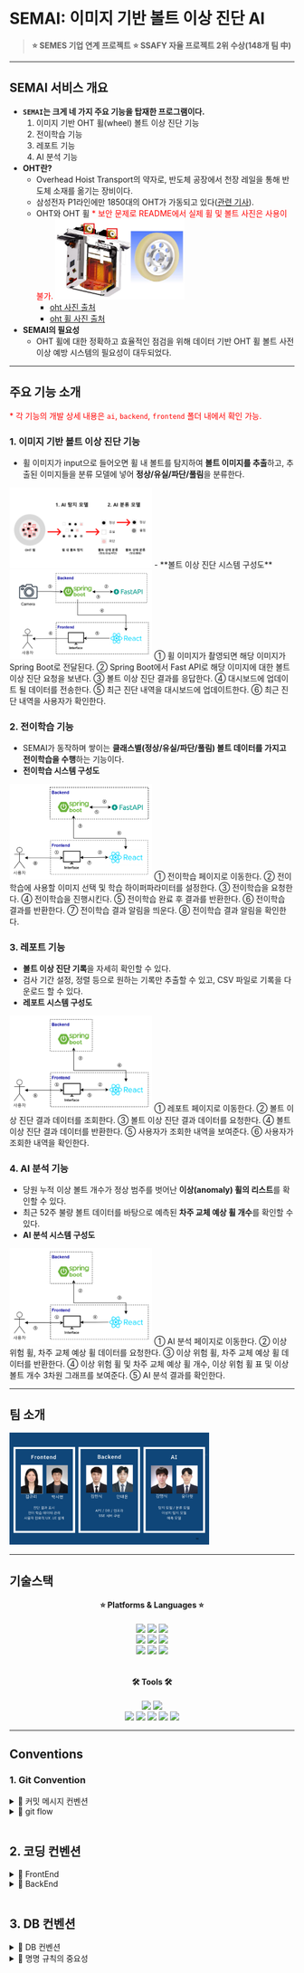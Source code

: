 # SEMAI: 이미지 기반 볼트 이상 진단 AI
> **⭐️ SEMES 기업 연계 프로젝트**
> **⭐️ SSAFY 자율 프로젝트 2위 수상(148개 팀 中)**

<hr>

## SEMAI 서비스 개요
- **`SEMAI`는 크게 네 가지 주요 기능을 탑재한 프로그램이다.**
  1. 이미지 기반 OHT 휠(wheel) 볼트 이상 진단 기능
  2. 전이학습 기능
  3. 레포트 기능
  4. AI 분석 기능
- **OHT란?**
  - Overhead Hoist Transport의 약자로, 반도체 공장에서 천장 레일을 통해 반도체 소재를 옮기는 장비이다.
  - 삼성전자 P1라인에만 1850대의 OHT가 가동되고 있다([관련 기사](https://www.inews24.com/view/1517772)).
  - OHT와 OHT 휠
    <span style="color:red;">* 보안 문제로 README에서 실제 휠 및 볼트 사진은 사용이 불가.</span>
    <img src="./docs/oht_wheel.jpg" width="50%">
    - [oht 사진 출처](http://news.heraldcorp.com/view.php?ud=20220908000699)
    - [oht 휠 사진 출처](http://krcaster.co.kr/goods/minutely.php?goods_id=2684)
- **SEMAI의 필요성**
  - OHT 휠에 대한 정확하고 효율적인 점검을 위해 데이터 기반 OHT 휠 볼트 사전 이상 예방 시스템의 필요성이 대두되었다.

<hr>

## 주요 기능 소개
<span style="color:red;">* 각 기능의 개발 상세 내용은 `ai`, `backend`, `frontend` 폴더 내에서 확인 가능.</span>
### 1. 이미지 기반 볼트 이상 진단 기능
- 휠 이미지가 input으로 들어오면 휠 내 볼트를 탐지하여 **볼트 이미지를 추출**하고, 추출된 이미지들을 분류 모델에 넣어 **정상/유실/파단/풀림**을 분류한다.
<img src="./docs/ai_프로세스.png" width="50%">
- **볼트 이상 진단 시스템 구성도**
<img src="./docs/시스템구성도_볼트이상진단.png" width="50%">
①	휠 이미지가 촬영되면 해당 이미지가 Spring Boot로 전달된다.
②	Spring Boot에서 Fast API로 해당 이미지에 대한 볼트 이상 진단 요청을 보낸다.
③	볼트 이상 진단 결과를 응답한다.
④	대시보드에 업데이트 될 데이터를 전송한다.
⑤	최근 진단 내역을 대시보드에 업데이트한다.
⑥	최근 진단 내역을 사용자가 확인한다.

<br>

### 2. 전이학습 기능
- SEMAI가 동작하며 쌓이는 **클래스별(정상/유실/파단/풀림) 볼트 데이터를 가지고 전이학습을 수행**하는 기능이다.
- **전이학습 시스템 구성도**
<img src="./docs/시스템구성도_전이학습.png" width="50%">
①	전이학습 페이지로 이동한다.
②	전이학습에 사용할 이미지 선택 및 학습 하이퍼파라미터를 설정한다.
③	전이학습을 요청한다.
④	전이학습을 진행시킨다.
⑤	전이학습 완료 후 결과를 반환한다.
⑥	전이학습 결과를 반환한다.
⑦	전이학습 결과 알림을 띄운다.
⑧	전이학습 결과 알림을 확인한다.

<br>

### 3. 레포트 기능
- **볼트 이상 진단 기록**을 자세히 확인할 수 있다.
- 검사 기간 설정, 정렬 등으로 원하는 기록만 추출할 수 있고, CSV 파일로 기록을 다운로드 할 수 있다.
- **레포트 시스템 구성도**
<img src="./docs/시스템구성도_레포트.png" width="50%">
①	레포트 페이지로 이동한다.
②	볼트 이상 진단 결과 데이터를 조회한다.
③	볼트 이상 진단 결과 데이터를 요청한다.
④	볼트 이상 진단 결과 데이터를 반환한다.
⑤	사용자가 조회한 내역을 보여준다.
⑥	사용자가 조회한 내역을 확인한다.

<br>

### 4. AI 분석 기능
- 당원 누적 이상 볼트 개수가 정상 범주를 벗어난 **이상(anomaly) 휠의 리스트**를 확인할 수 있다.
- 최근 52주 불량 볼트 데이터를 바탕으로 예측된 **차주 교체 예상 휠 개수**를 확인할 수 있다.
- **AI 분석 시스템 구성도**
<img src="./docs/시스템구성도_AI분석.png" width="50%">
①	AI 분석 페이지로 이동한다.
②	이상 위험 휠, 차주 교체 예상 휠 데이터를 요청한다.
③	이상 위험 휠, 차주 교체 예상 휠 데이터를 반환한다.
④	이상 위험 휠 및 차주 교체 예상 휠 개수, 이상 위험 휠 표 및 이상 볼트 개수 3차원 그래프를 보여준다.
⑤	AI 분석 결과를 확인한다.

<hr>

## 팀 소개
<img src="./docs/팀소개.png" width="70%">

<hr>

## 기술스택
<div align="center">
    <h4>⭐️ Platforms & Languages ⭐️</h4>
    <img src="https://img.shields.io/badge/Typescript-3178C6?style=flat-square&logo=Typescript&logoColor=white"/>
    <img src="https://img.shields.io/badge/React-61DAFB?style=flat&logo=React&logoColor=white"/>
    <img src="https://img.shields.io/badge/Pytorch-FF6F00?style=flat&logo=Pytorch&logoColor=white"/>
    <br>
    <img src="https://img.shields.io/badge/Java-007396?style=flat&logo=Conda-Forge&logoColor=white"/>
    <img src="https://img.shields.io/badge/Spring Boot-6DB33F?style=flat&logo=Spring Boot&logoColor=white" />
    <img src="https://img.shields.io/badge/FastAPI-00cc99?style=flat&logo=FastApi&logoColor=white"/>
    <br>
    <img src="https://img.shields.io/badge/MySQL-4479A1?style=flat&logo=MySQL&logoColor=white"/>
    <img src="https://img.shields.io/badge/Docker-2496ED?style=flat&logo=Docker&logoColor=white" />
    <img src="https://img.shields.io/badge/Jenkins-D24939?style=flat&logo=Jenkins&logoColor=white" />
</div>

<br>

<div align=center>
	<h4>🛠 Tools 🛠</h4>
</div>
<div align=center>
	<img src="https://img.shields.io/badge/Intellij Idea-212121?style=flat&logo=intellijidea&logoColor=white" />
	<img src="https://img.shields.io/badge/Visual%20Studio%20Code-007ACC?style=flat&logo=VisualStudioCode&logoColor=white" />
	<br>
	<img src="https://img.shields.io/badge/Tomcat-F8DC75?style=flat&logo=ApacheTomcat&logoColor=white" />
	<img src="https://img.shields.io/badge/AWS-232F3E?style=flat&logo=AmazonAWS&logoColor=white" />
	<img src="https://img.shields.io/badge/GitLab-181717?style=flat&logo=GitLab&logoColor=white" />
    <img src="https://img.shields.io/badge/Jira-0052CC?style=flat&logo=Jira&logoColor=white" />
    <img src="https://img.shields.io/badge/Notion-000000?style=flat&logo=Notion&logoColor=white" />
</div>

<hr>

## Conventions
### 1. Git Convention
<details>
<summary>📌 커밋 메시지 컨벤션</summary>

:bug: [BE] 레포트 디테일 데이터 수정 S08P31A301-652
깃모지 - [파트] - 내용 - 이슈 번호
### 🖤 규칙에 맞는 좋은 커밋메시지를 작성해야 하는 이유

- 팀원과의 소통
- 편리하게 과거 추적 가능
- 나중에 실무에서 익숙해지기 위해

### 🖤 한 커밋에는 한 가지 문제만!

- 추적 가능하게 유지해주기
- 너무 많은 문제를 한 커밋에 담으면 추적하기 어렵다.

### 🖤 CLI에서 커밋 메시지 여러 줄로 작성하는 방법

- 쌍따옴표를 닫지 말고 개행하며 작성 → 다 작성한 후에 쌍따옴표를 닫으면 작성 완료

```bash
git commit -m "FEAT: 회원가입 기능 추가

- 회원가입 기능 추가"
```

### 1. 커밋 유형 지정

- 커밋 유형은 깃모지로 대체
    
    
    | 커밋 타입 | 의미 |
    | --- | --- |
    | :sparkles: | 새로운 기능에 대한 커밋 |
    | :bug: | 버그 수정에 대한 커밋 |
    | :lipstick: | CSS 등 사용자 UI 디자인 변경 |
    | :recycle: | 코드 리팩토링에 대한 커밋 |
    | :art: | 스타일 (코드 형식 변경: 비즈니스 로직에 변경 없음) |
    | :memo: | 문서 추가, 수정에 대한 커밋 |
    | :hammer: | 빌드 관련 파일 수정에 대한 커밋 |
    | :truck: | 파일 혹은 폴더명을 수정하거나 옮기는 작업만인 경우 |
    | :fire: | 파일을 삭제하는 작업만 수행한 경우 |
    | :rocket: | CI 관련 설정, 수정에 대한 커밋  |
    | :speech_balloon: | 필요한 주석 추가 및 변경 |
    | :twisted_rightwards_arrows: | 브랜치 합병 |

### 2. 제목과 본문을 빈행으로 분리

- 커밋 유형 이후 제목과 본문은 한글로 작성하여 내용이 잘 전달될 수 있도록 할 것
- 본문에는 변경한 내용과 이유 설명 (어떻게 보다는 무엇 & 왜를 설명)

### 3. 제목 첫 글자는 대문자로, 끝에는 `.` 금지

### 4. 제목은 영문 기준 50자 이내로 할 것

### 5. 자신의 코드가 직관적으로 바로 파악할 수 있다고 생각하지 말자

### 6. 여러가지 항목이 있다면 글머리 기호를 통해 가독성 높이기

</details>

<details>
<summary>📌 git flow</summary>

## 📌 git flow
__작업하는 동안 default branch는 develop__.

✅ pr 날릴 때 어디로 날리는 건지 꼭 체크하기!

### **main → develop → feature-지라 이슈 번호**

main은 모든 작업이 끝난 후 develop에서 merge 시킨다.
—————————————————————————
- main - 초기 세팅 존재
- develop - local 작업 완료 후 merge 브랜치
- feature지라 이슈 번호 - 작업 브렌치
- local/feature-지라 이슈 번호 - 각자의 기능 추가 브랜치 → ex) feature-S08P31A301-652

—————————————————————————

1. `local - feature` 에서 각자 기능 작업
2. 작업 완료 후 `remote - develop` 에 PR
3. **코드 리뷰 후 Confirm 받고 Merge**
4. remote - develop 에 Merge 될 때 마다 **모든 팀원 remote - develop pull** 받아 최신 상태 유지

main → develop → feature/내용, fix/내용, refactor/내용
</details>

<br>

## 2. 코딩 컨벤션
<details>
<summary>📌 FrontEnd</summary>

## 1. **NAMING CONVENTIONS**

- **components 이름은 Pascal Case로 작성한다.**
- **Non-components 이름은 Camel Case로 작성한다.**

## 2. **BUG AVOIDANCE**

- null **또는 undefined일 수 있는 값은 optional chaining 연산자 (?.)를 사용한다.**

## 3. **ARCHITECTURE & CLEAN CODE**

- **유틸리티 파일을 만들어 중복된 코드를 피한다.**
- **Presentational 컴포넌트와 Container 컴포넌트를 분리하여 사용한다.**
- **고차 컴포넌트(Higher Order Components, HOC)는 적절하게 사용한다.**
- **JS, test, css로 파일을 분리한다.**
- **불필요한 주석을 사용하지 않는다.**
- **현재 화면보다 긴 코드는 더 작은 단위의 코드로 리팩토링 한다.**
- **주석 처리된 코드는 커밋하지 말고 삭제한다.**

## 4. **ES6**

- **class component가 아닌 function component를 사용한다.**
- **JSX 문법을 사용한다.**
- **spread 연산자를 사용한다.**
- **구조 분해 할당을 사용한다. let과 const만 사용한다. (var 사용금지)**
- **되도록 화살표 함수를 사용한다.**
- **직접 null을 체크하기 보다 optional chaining 연산자 (?.)를 사용한다.**

## 5. **TESTING**

- **테스트를 작성한다.**
- **적정 수준의 테스트 커버리지를 유지한다.**
- **하나의 테스트 파일에서 하나만 테스트 한다.**
- **테스트 코드안에서 로직을 사용하지 않는다.**
- **테스트 클래스는 하나의 클래스만 테스트 한다.**
- **네트워크, 데이터 베이스와 직접 통신하지말고 가짜 함수를 사용한다.**

## 6. **CSS**

- **inline css를 사용하지 않는다.**
- **명명 규칙을 지킨다.**

참고 : [https://www.jondjones.com/frontend/react/react-tutorials/react-coding-standards-and-practices-to-level-up-your-code/](https://www.jondjones.com/frontend/react/react-tutorials/react-coding-standards-and-practices-to-level-up-your-code/)
</details>

<details>
<summary>📌 BackEnd</summary>

## ☑️ 코드 컨벤션

```bash
문자열을 처리할 때는 쌍따옴표를 사용하도록 합니다.
```

```bash
문장이 종료될 때는 세미콜론을 붙여줍니다.
```

```bash
🐫 함수명, 변수명은 카멜케이스로 작성합니다.
```


```bash
🥙 URL, 파일명은 케밥케이스로 작성합니다.
```


```bash
☝ 가독성을 위해 한 줄에 하나의 문장만 작성합니다.
```

```bash
주석은 설명하려는 구문에 맞춰 들여쓰기 합니다.

// Good
function someFunction() {
  ...

  // statement에 관한 주석
  statements
}
```



```bash
연산자 사이에는 공백을 추가하여 가독성을 높입니다

a+b+c+d // bad
a + b + c + d // good
```

</aside>

```bash
☝ 콤마 다음에 값이 올 경우 공백을 추가하여 가독성을 높입니다.

var arr = [1,2,3,4]; //bad
var arr = [1, 2, 3, 4]; //good
```

```bash
🔠 생성자 함수명의 맨 앞글자는 대문자로 합니다.

function Person(){}
```

```bash
🔠 ENUM이나 상수는 대문자로 합니다.

NORMAL_STATUS = 10;
```

```bash
🔠 함수명은 소문자로 시작하고 동사로 합니다.

function getUserId(){}
```

---

### ☑️ **Structure**

1. **패키지는 목적별로 묶는다.**
    - common(공통기능 관련 패키지), user(User 관련 패키지), coupon(쿠폰 관련 패키지)
2. **Controller에서는 최대한 어떤 Service를 호출할지 결정하는 역할과 Exception처리만을 담당하자.**
    - Controller 단에서 로직을 구현하는 것을 지양한다.
3. **하나의 메소드와 클래스는 하나의 목적을 두게 만든다.**
    - 하나의 메소드 안에서 한가지 일만 해야한다.
    - 하나의 클래스 안에서는 같은 목적을 둔 코드들의 집합이여야한다.
4. **메소드와 클래스는 최대한 작게 만든다.**
    - 메소드와 클래스가 커진다면 하나의 클래스나 메소드 안에서 여러 동작을 하고 있을 확률이 크다.
    - 수많은 책임을 떠안은 클래스를 피한다. 큰 클래스 몇 개가 아니라 작은 클래스 여럿으로 이뤄진 시스템이 더욱 바람직하다.
    - 클래스 나누는 것을 두려워하지 말자.
5. **도메인 서비스를 만들어지는 것을 피하자.**
    - User라는 도메인이 있을 때, UserService로 만드는 것을 피한다.
    - 이렇게 도메인 네이밍을 딴 서비스가 만들어지면 자연스레 수많은 책임을 떠안은 큰 클래스로 발전될 가능성이 높다.
    - 기능 별로 세분화해서 만들어보자. (UserRegisterService, UserEmailService 등...)
6. **에러 검출(try - catch)**
    - 최상단에서 에러 검출 하기
    - ex) 컨트롤러 서비스 DAO가 있으면  컨트롤러에서 try -catch문 작성

## 🍃 스프링부트 네이밍 컨벤션

<aside>


### ▶ Controller

- 컨트롤러 클래스 안에서 메서드 명을 작성 할 때는 아래와 같은 접미사를 붙인다.
    
    
    | 메서드명 | 의미 |
    | --- | --- |
    | orderList() | 목록 조회 유형의 서비스 |
    | orderDetails() | 단 건 상세 조회 유형의 controller 메서드 |
    | orderSave() | 등록/수정/삭제 가 동시에 일어나는 유형의 controller 메서드 |
    | orderAdd() | 등록만 하는 유형의 controller 메서드 |
    | orderModify() | 수정만 하는 유형의 controller 메서드 |
    | orderRemove() | 삭제만 하는 유형의 controller 메서드 |

### ▶ ****Service****

- 서비스 클래스 안에서 메서드 명을 작성 할 때는 아래와 같은 접두사를 붙인다.
    
    
    | 메서드명 | 의미 |
    | --- | --- |
    | findOrder() | 조회 유형의 service 메서드 |
    | addOrder() | 등록 유형의 service 메서드 |
    | modifyOrder() | 변경 유형의 service 메서드 |
    | removeOrder() | 삭제 유형의 service 메서드 |
    | saveOrder() | 등록/수정/삭제 가 동시에 일어나는 유형의 service 메서드 |

### ▶ Mapper

- Mapper 클래스 안에서 메서드 명을 작성 할 때는 아래와 같은 접두사를 붙인다.
    
    
    | 메서드명 | 의미 |
    | --- | --- |
    | selectOrder() | 조회 유형의 mapper 메서드 |
    | insertOrder() | 등록 유형의 mapper 메서드 |
    | updateOrder() | 변경 유형의 mapper 메서드 |
    | deleteOrder() | 삭제 유형의 mapper 메서드 |

</aside>
</details>
<br>

## 3. DB 컨벤션
<details>
<summary>📌 DB 컨벤션</summary>

## **1. 약어 사용 자제**

## **2. 테이블, 칼럼명은 모두 단수**

## **3. 테이블명은 카멜 케이스**
ex.) 
- 두 개 이상의 단어를 조합해서 쓸 때는 카멜케이스로 쓴다.
- 한 단어일때는 소문자로 적는다.

## **4. 칼럼명은 스네이크 케이스**


**1. idx**

idx는 테이블명_idx로 하도록 한다.

**2. 예약어는 칼럼명으로 사용하지 않는다.**

 ex) 난이도 테이블의 값 : value = X

**3.이분법으로 나눠지는 값은 is‘_‘사용**
</details>

<details>
<summary mmary>📌 명명 규칙의 중요성</summary>

  #### ☑️ 이름은 오래간다.

  데이터 구조는 어플리케이션 코드보다 훨씬 지속력이 높다. 
  잘 정의된 데이터 구조와 테이블 레이아웃은 어떠한 어플리케이션에서도 사용되어질 수 있다. 즉, **데이터 구조는 한번 잘 짜 놓든 아니든 영향력이 오래간다.**

  #### ☑️ 이름은 계약이다.

  한번 컬럼이나 테이블 이름을 정해 놓으면 어플리케이션에서는 그 이름을 코딩으로 사용한다. 
  **만약 컬럼과 테이블의 이름이 변경된다면 의존하고 있던 어플리케이션에서도 수정**이 일어나야 한다.

  #### ☑️ 개발자 환경의 차이.

  이름이 잘 정의된 테이블, 뷰, 컬럼이 있다면 **본인 뿐만 아니라 다른 개발자들도 데이터베이스의
  구조를 이해하는데 짧은 시간이 소모**될 것이다.
</details>
